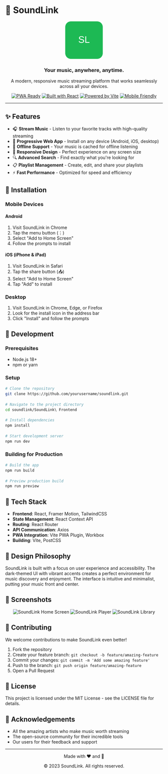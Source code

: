 # 🎵 SoundLink

<div align="center">
  <img src="public/icons/icon-192x192.svg" alt="SoundLink Logo" width="120px" height="120px">
  <br>
  <h3>Your music, anywhere, anytime.</h3>
  <p>A modern, responsive music streaming platform that works seamlessly across all your devices.</p>
  
  [![PWA Ready](https://img.shields.io/badge/PWA-Ready-5E35B1?style=for-the-badge&logo=pwa&logoColor=white)](https://web.dev/progressive-web-apps/)
  [![Built with React](https://img.shields.io/badge/Built%20with-React-61DAFB?style=for-the-badge&logo=react&logoColor=black)](https://reactjs.org/)
  [![Powered by Vite](https://img.shields.io/badge/Powered%20by-Vite-646CFF?style=for-the-badge&logo=vite&logoColor=white)](https://vitejs.dev/)
  [![Mobile Friendly](https://img.shields.io/badge/Mobile-Friendly-1DB954?style=for-the-badge&logo=android&logoColor=white)](https://www.apple.com/ios/app-store/)
</div>

---

## ✨ Features

- 🎧 **Stream Music** - Listen to your favorite tracks with high-quality streaming
- 📱 **Progressive Web App** - Install on any device (Android, iOS, desktop)
- 🔄 **Offline Support** - Your music is cached for offline listening
- 🎯 **Responsive Design** - Perfect experience on any screen size
- 🔍 **Advanced Search** - Find exactly what you're looking for
- 📋 **Playlist Management** - Create, edit, and share your playlists
- ⚡ **Fast Performance** - Optimized for speed and efficiency

## 📱 Installation

### Mobile Devices

#### Android
1. Visit SoundLink in Chrome
2. Tap the menu button (⋮)
3. Select "Add to Home Screen"
4. Follow the prompts to install

#### iOS (iPhone & iPad)
1. Visit SoundLink in Safari
2. Tap the share button (📤)
3. Select "Add to Home Screen"
4. Tap "Add" to install

### Desktop
1. Visit SoundLink in Chrome, Edge, or Firefox
2. Look for the install icon in the address bar
3. Click "Install" and follow the prompts

## 🚀 Development

### Prerequisites
- Node.js 18+
- npm or yarn

### Setup
```bash
# Clone the repository
git clone https://github.com/yourusername/soundlink.git

# Navigate to the project directory
cd soundlink/SoundLink\ Frontend

# Install dependencies
npm install

# Start development server
npm run dev
```

### Building for Production
```bash
# Build the app
npm run build

# Preview production build
npm run preview
```

## 🧩 Tech Stack

- **Frontend**: React, Framer Motion, TailwindCSS
- **State Management**: React Context API
- **Routing**: React Router
- **API Communication**: Axios
- **PWA Integration**: Vite PWA Plugin, Workbox
- **Building**: Vite, PostCSS

## 🎨 Design Philosophy

SoundLink is built with a focus on user experience and accessibility. The dark-themed UI with vibrant accents creates a perfect environment for music discovery and enjoyment. The interface is intuitive and minimalist, putting your music front and center.

## 📸 Screenshots

<div align="center">
  <img src="public/assets/screenshot1.png" alt="SoundLink Home Screen" width="30%">
  <img src="public/assets/screenshot2.png" alt="SoundLink Player" width="30%">
  <img src="public/assets/screenshot3.png" alt="SoundLink Library" width="30%">
</div>

## 🤝 Contributing

We welcome contributions to make SoundLink even better!

1. Fork the repository
2. Create your feature branch: `git checkout -b feature/amazing-feature`
3. Commit your changes: `git commit -m 'Add some amazing feature'`
4. Push to the branch: `git push origin feature/amazing-feature`
5. Open a Pull Request

## 📄 License

This project is licensed under the MIT License - see the LICENSE file for details.

## 🙏 Acknowledgements

- All the amazing artists who make music worth streaming
- The open-source community for their incredible tools
- Our users for their feedback and support

---

<div align="center">
  <p>Made with ❤️ and 🎵</p>
  <p>© 2023 SoundLink. All rights reserved.</p>
</div>
